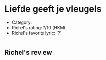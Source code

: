 # Liefde geeft je vleugels

 * Category: 
 * Richel's rating: ?/10 (HKM)
 * Richel's  favorite lyric: '?'

```
```

## Richel's review
